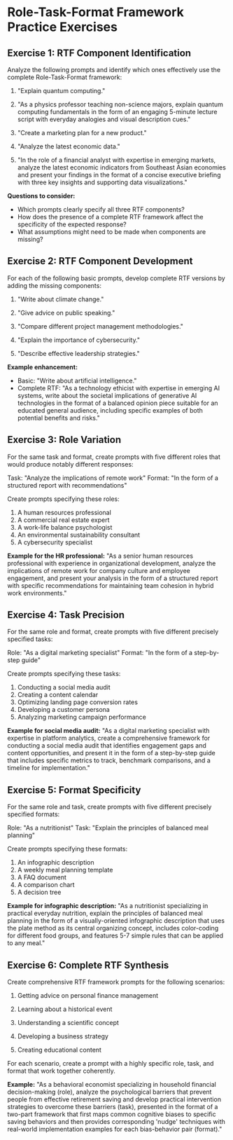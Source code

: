 # Role-Task-Format Framework Practice Exercises

## Exercise 1: RTF Component Identification

Analyze the following prompts and identify which ones effectively use the complete Role-Task-Format framework:

1. "Explain quantum computing."

2. "As a physics professor teaching non-science majors, explain quantum computing fundamentals in the form of an engaging 5-minute lecture script with everyday analogies and visual description cues."

3. "Create a marketing plan for a new product."

4. "Analyze the latest economic data."

5. "In the role of a financial analyst with expertise in emerging markets, analyze the latest economic indicators from Southeast Asian economies and present your findings in the format of a concise executive briefing with three key insights and supporting data visualizations."

**Questions to consider:**
- Which prompts clearly specify all three RTF components?
- How does the presence of a complete RTF framework affect the specificity of the expected response?
- What assumptions might need to be made when components are missing?

## Exercise 2: RTF Component Development

For each of the following basic prompts, develop complete RTF versions by adding the missing components:

1. "Write about climate change."

2. "Give advice on public speaking."

3. "Compare different project management methodologies."

4. "Explain the importance of cybersecurity."

5. "Describe effective leadership strategies."

**Example enhancement:**
- Basic: "Write about artificial intelligence."
- Complete RTF: "As a technology ethicist with expertise in emerging AI systems, write about the societal implications of generative AI technologies in the format of a balanced opinion piece suitable for an educated general audience, including specific examples of both potential benefits and risks."

## Exercise 3: Role Variation

For the same task and format, create prompts with five different roles that would produce notably different responses:

Task: "Analyze the implications of remote work"
Format: "In the form of a structured report with recommendations"

Create prompts specifying these roles:
1. A human resources professional
2. A commercial real estate expert
3. A work-life balance psychologist
4. An environmental sustainability consultant
5. A cybersecurity specialist

**Example for the HR professional:**
"As a senior human resources professional with experience in organizational development, analyze the implications of remote work for company culture and employee engagement, and present your analysis in the form of a structured report with specific recommendations for maintaining team cohesion in hybrid work environments."

## Exercise 4: Task Precision

For the same role and format, create prompts with five different precisely specified tasks:

Role: "As a digital marketing specialist"
Format: "In the form of a step-by-step guide"

Create prompts specifying these tasks:
1. Conducting a social media audit
2. Creating a content calendar
3. Optimizing landing page conversion rates
4. Developing a customer persona
5. Analyzing marketing campaign performance

**Example for social media audit:**
"As a digital marketing specialist with expertise in platform analytics, create a comprehensive framework for conducting a social media audit that identifies engagement gaps and content opportunities, and present it in the form of a step-by-step guide that includes specific metrics to track, benchmark comparisons, and a timeline for implementation."

## Exercise 5: Format Specificity

For the same role and task, create prompts with five different precisely specified formats:

Role: "As a nutritionist"
Task: "Explain the principles of balanced meal planning"

Create prompts specifying these formats:
1. An infographic description
2. A weekly meal planning template
3. A FAQ document
4. A comparison chart
5. A decision tree

**Example for infographic description:**
"As a nutritionist specializing in practical everyday nutrition, explain the principles of balanced meal planning in the form of a visually-oriented infographic description that uses the plate method as its central organizing concept, includes color-coding for different food groups, and features 5-7 simple rules that can be applied to any meal."

## Exercise 6: Complete RTF Synthesis

Create comprehensive RTF framework prompts for the following scenarios:

1. Getting advice on personal finance management

2. Learning about a historical event

3. Understanding a scientific concept

4. Developing a business strategy

5. Creating educational content

For each scenario, create a prompt with a highly specific role, task, and format that work together coherently.

**Example:**
"As a behavioral economist specializing in household financial decision-making (role), analyze the psychological barriers that prevent people from effective retirement saving and develop practical intervention strategies to overcome these barriers (task), presented in the format of a two-part framework that first maps common cognitive biases to specific saving behaviors and then provides corresponding 'nudge' techniques with real-world implementation examples for each bias-behavior pair (format)."
